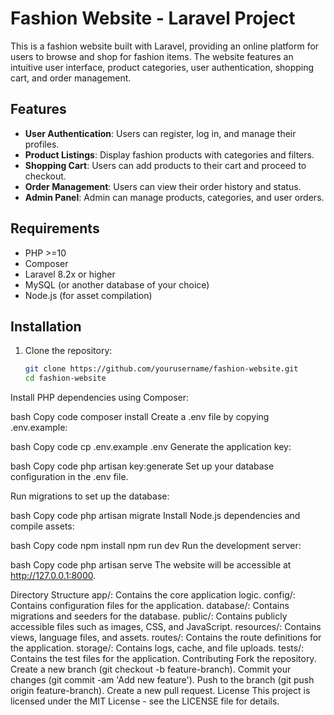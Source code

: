 # Fashion Website - Laravel Project

This is a fashion website built with Laravel, providing an online platform for users to browse and shop for fashion items. The website features an intuitive user interface, product categories, user authentication, shopping cart, and order management.

## Features

- **User Authentication**: Users can register, log in, and manage their profiles.
- **Product Listings**: Display fashion products with categories and filters.
- **Shopping Cart**: Users can add products to their cart and proceed to checkout.
- **Order Management**: Users can view their order history and status.
- **Admin Panel**: Admin can manage products, categories, and user orders.

## Requirements

- PHP >=10
- Composer
- Laravel 8.2x or higher
- MySQL (or another database of your choice)
- Node.js (for asset compilation)

## Installation

1. Clone the repository:
   ```bash
   git clone https://github.com/yourusername/fashion-website.git
   cd fashion-website


Install PHP dependencies using Composer:

bash
Copy code
composer install
Create a .env file by copying .env.example:

bash
Copy code
cp .env.example .env
Generate the application key:

bash
Copy code
php artisan key:generate
Set up your database configuration in the .env file.

Run migrations to set up the database:

bash
Copy code
php artisan migrate
Install Node.js dependencies and compile assets:

bash
Copy code
npm install
npm run dev
Run the development server:

bash
Copy code
php artisan serve
The website will be accessible at http://127.0.0.1:8000.

Directory Structure
app/: Contains the core application logic.
config/: Contains configuration files for the application.
database/: Contains migrations and seeders for the database.
public/: Contains publicly accessible files such as images, CSS, and JavaScript.
resources/: Contains views, language files, and assets.
routes/: Contains the route definitions for the application.
storage/: Contains logs, cache, and file uploads.
tests/: Contains the test files for the application.
Contributing
Fork the repository.
Create a new branch (git checkout -b feature-branch).
Commit your changes (git commit -am 'Add new feature').
Push to the branch (git push origin feature-branch).
Create a new pull request.
License
This project is licensed under the MIT License - see the LICENSE file for details.
   
